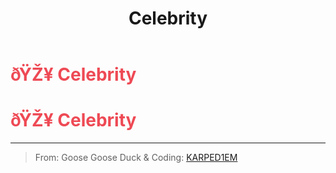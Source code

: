 ﻿---
lang: en-US
title: Celebrity
prev: Alchemist
next: Cleanser
---
# <font color="#ee4a55">ðŸŽ¥ <b>Celebrity</b></font> <Badge text="Basic" type="tip" vertical="middle"/>
# <font color="#ee4a55">ðŸŽ¥ <b>Celebrity</b></font> <Badge text="Basic" type="tip" vertical="middle"/>
---

> From: Goose Goose Duck & Coding: [KARPED1EM](https://github.com/KARPED1EM)

